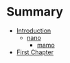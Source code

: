 # Summary

* [Introduction](README.md)
    * [nano](nano.md)
        * [mamo](mamo.md)
* [First Chapter](chapter1.md)

